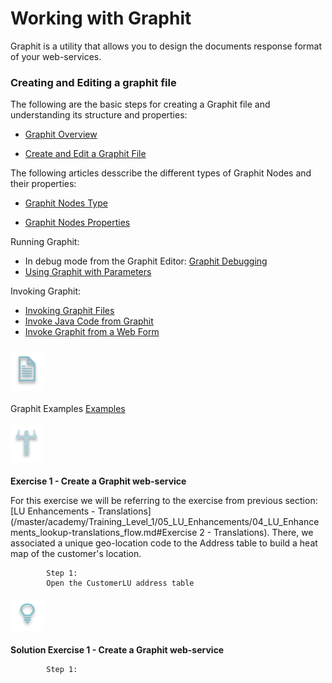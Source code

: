 # Working with Graphit

Graphit is a utility that allows you to design the documents response format of your web-services.

### Creating and Editing a graphit file

The following are the basic steps for creating a Graphit file and understanding its structure and properties:

-  [Graphit Overview](/articles/15_web_services/17_Graphit/01_graphit_overview.md)

-  [Create and Edit a Graphit File](/articles/15_web_services/17_Graphit/02_create_and_edit_a_graphit_file.md)


The following articles desscribe the different types of Graphit Nodes and their properties:

-  [Graphit Nodes Type](/articles/15_web_services/17_Graphit/03_graphit_node_types.md)

-  [Graphit Nodes Properties](/articles/15_web_services/17_Graphit/04_graphit_node_properties.md)


Running Graphit:
- In debug mode from the Graphit Editor: [Graphit Debugging](/articles/15_web_services/17_Graphit/05_graphit_debugging.md)
- [Using Graphit with Parameters](/articles/15_web_services/17_Graphit/06_using_graphit_files_with_parameters.md)

Invoking Graphit:
- [Invoking Graphit Files](/articles/15_web_services/17_Graphit/07_invoking_graphit_files.md)
- [Invoke Java Code from Graphit](/articles/15_web_services/17_Graphit/08_invoke_javacode_from_graphit.md)
- [Invoke Graphit from a Web Form](/articles/15_web_services/17_Graphit/09_invoke_graphit_from_outside_studio.md)


### ![](/academy/Training_Level_1/03_fabric_basic_LU/images/example.png)
Graphit Examples
[Examples](/articles/15_web_services/17_Graphit/10_graphit_examples.md)



#### ![](/academy/Training_Level_1/05_LU_Enhancements/images/Exercise.png) 

**Exercise 1 - Create a Graphit web-service**
  
For this exercise we will be referring to the exercise from previous section: [LU Enhancements - Translations](/master/academy/Training_Level_1/05_LU_Enhancements/04_LU_Enhancements_lookup-translations_flow.md#Exercise 2 - Translations).
There, we associated a unique geo-location code to the Address table to build a heat map of the customer's location.
 
            Step 1: 
            Open the CustomerLU address table
            
           


#### ![](/academy/Training_Level_1/05_LU_Enhancements/images/Solution.png) 

**Solution Exercise 1 - Create a Graphit web-service**

            Step 1: 
           




